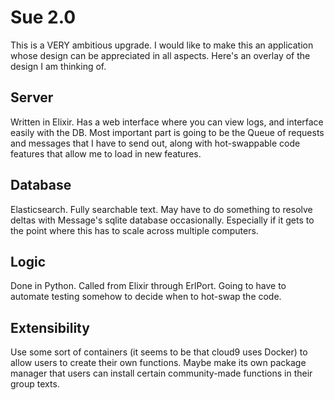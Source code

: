 # Sue 2.0

This is a VERY ambitious upgrade. I would like to make this an application whose design can be appreciated in all aspects. Here's an overlay of the design I am thinking of.

## Server
Written in Elixir. Has a web interface where you can view logs, and interface easily with the DB. Most important part is going to be the Queue of requests and messages that I have to send out, along with hot-swappable code features that allow me to load in new features.

## Database
Elasticsearch. Fully searchable text. May have to do something to resolve deltas with Message's sqlite database occasionally. Especially if it gets to the point where this has to scale across multiple computers.

## Logic
Done in Python. Called from Elixir through ErlPort. Going to have to automate testing somehow to decide when to hot-swap the code.

## Extensibility
Use some sort of containers (it seems to be that cloud9 uses Docker) to allow users to create their own functions. Maybe make its own package manager that users can install certain community-made functions in their group texts.